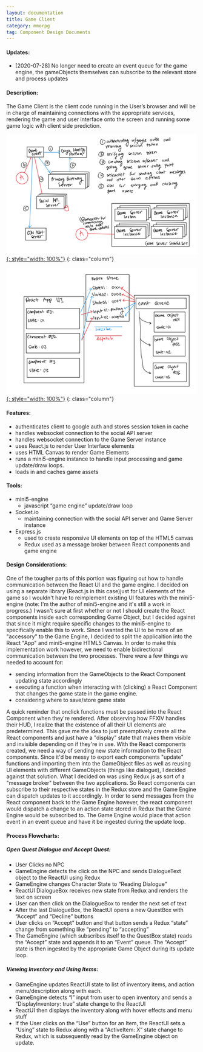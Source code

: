 ```yaml
---
layout: documentation
title: Game Client
category: mmorpg
tag: Component Design Documents
---
```


 
#### Updates:
* [2020-07-28] No longer need to create an event queue for the game engine, the gameObjects themselves can subscribe to the relevant store and process updates

#### Description:

The Game Client is the client code running in the User’s browser and will be in charge of maintaining connections with the appropriate services, rendering the game and user interface onto the screen and running some game logic with client side prediction.

[![game_client_diagram_01](/assets/images/mmorpg_pictures/game-client-diagram-01.jpg){: style="width: 100%"}](/assets/images/mmorpg_pictures/game-client-diagram-01.jpg)
{: class="column"}

[![game_client_diagram_02](/assets/images/mmorpg_pictures/game-client-diagram-02.jpg){: style="width: 100%"}](/assets/images/mmorpg_pictures/game-client-diagram-02.jpg)
{: class="column"}

#### Features:
* authenticates client to google auth and stores session token in cache
* handles websocket connection to the social API server
* handles websocket connection to the Game Server instance
* uses React.js to render User Interface elements
* uses HTML Canvas to render Game Elements
* runs a mini5-engine instance to handle input processing and game update/draw loops.
* loads in and caches game assets

#### Tools:
* mini5-engine
	* javascript “game engine” update/draw loop
* Socket.io	
	* maintaining connection with the social API server and Game Server instance
* Express.js
	* used to create responsive UI elements on top of the HTML5 canvas
	* Redux used as a message broker between React components and game engine

#### Design Considerations:

One of the tougher parts of this portion was figuring out how to handle communication between the React UI and the game engine.  I decided on using a separate library (React.js in this case)just for UI elements of the game so I wouldn't have to reimplement existing UI features with the mini5-engine (note: I'm the author of mini5-engine and it's still a work in progress.)   I wasn't sure at first whether or not I should create the React components inside each corresponding Game Object, but I decided against that since it might require specific changes to the mini5-engine to specifically enable this to work.  Since I wanted the UI to be more of an "accessory" to the Game Engine, I decided to split the applicaition into the React "App" and mini5-engine HTML5 Canvas.  In order to make this implementation work however, we need to enable bidirectional communication between the two processes.  There were a few things we needed to account for:

* sending information from the GameObjects to the React Component updating state accordingly
* executing a function when interacting with (clicking) a React Component that changes the game state in the game engine.
* considering where to save/store game state

A quick reminder that onclick functions must be passed into the React Component when they're rendered.  After observing how FFXIV handles their HUD, I realize that the existence of all their UI elements are predetermined.  This gave me the idea to just preemptively create all the React components and just have a "display" state that makes them visible and invisible depending on if they're in use.  With the React components created, we need a way of sending new state information to the React components.  Since it'd be messy to export each components "update" functions and importing them into the GameObject files as well as reusing UI elements with different GameObjects (things like dialogue), I decided against that solution.
What I decided on was using Redux.js as sort of a "message broker" between the two applications.  So React components can subscribe to their respective states in the Redux store and the Game Engine can dispatch updates to it accordingly.  In order to send messages from the React component back to the Game Engine however, the react component would dispatch a change to an action state stored in Redux that the Game Engine would be subscribed to.  The Game Engine would place that action event in an event queue and have it be ingested during the update loop.



#### Process Flowcharts:

##### Open Quest Dialogue and Accept Quest:
* User Clicks no NPC
* GameEngine detects the click on the NPC and sends DialogueText object to the ReactUI using Redux
* GameEngine changes Character State to “Reading Dialogue”
* ReactUI DialogueBox receives new state from Redux and renders the text on screen
* User can then click on the DialogueBox to render the next set of text
* After the last DialogueBox, the ReactUI opens a new QuestBox with “Accept” and “Decline” buttons
* User clicks on “Accept” button and that button sends a Redux “state” change from something like “pending” to “accepting”
* The GameEngine (which subscribes itself to the QuestBox state) reads the “Accept” state and appends it to an “Event” queue.
The “Accept” state is then ingested by the appropriate Game Object during its update loop.

##### Viewing Inventory and Using Items:
* GameEngine updates ReactUI state to list of inventory items, and action menu/description along with each.
* GameEngine detects “I” input from user to open inventory and sends a “DisplayInventory: true” state change to the ReactUI
* ReactUI then displays the inventory along with hover effects and menu stuff
* If the User clicks on the “Use” button for an Item, the ReactUI sets a “Using” state to Redux along with a “ActiveItem: X” state change to Redux, which is subsequently read by the GameEngine object on update.


<br/>